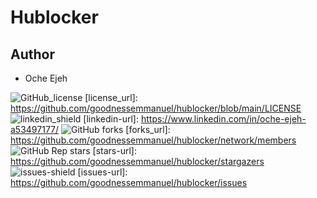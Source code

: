 # Hublocker 

## Author
* Oche Ejeh

<!-- MARKDOWN LINKS & IMAGES -->
![GitHub_license](https://img.shields.io/github/license/goodnessemmanuel/hublocker?style=for-the-badge)
[license_url]: https://github.com/goodnessemmanuel/hublocker/blob/main/LICENSE
![linkedin_shield](https://img.shields.io/badge/linkedIn-0077B5?logo=linkedin&style=for-the-badge&logoColor=white)
[linkedin-url]: https://www.linkedin.com/in/oche-ejeh-a53497177/
![GitHub forks](https://img.shields.io/github/forks/goodnessemmanuel/hublocker?style=for-the-badge)
[forks_url]: https://github.com/goodnessemmanuel/hublocker/network/members
![GitHub Rep stars](https://img.shields.io/github/stars/goodnessemmanuel/hublocker?logo=GitHub&style=for-the-badge)
[stars-url]: https://github.com/goodnessemmanuel/hublocker/stargazers
![issues-shield](https://img.shields.io/github/issues/goodnessemmanuel/hublocker?style=for-the-badge)
[issues-url]: https://github.com/goodnessemmanuel/hublocker/issues
